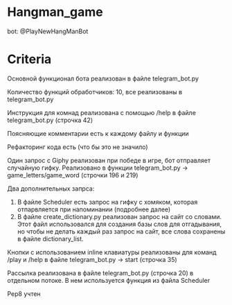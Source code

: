 # Hangman_game
bot: @PlayNewHangManBot
# Criteria
Основной функционал бота реализован в файле telegram_bot.py

Количество функций обработчиков: 10, все реализованы в telegram_bot.py

Инструкция для комнад реализована с помощью /help в файле telegram_bot.py (строчка 42)

Поясняющие комментарии есть к каждому файлу и функции

Рефакторинг кода есть (что бы это не значило)

Один запрос с Giphy реализован при победе в игре, бот отправляет случайную гифку. 
Реализовано в функции telegram_bot.py -> game_letters/game_word (строчки 196 и 219)

Два дополнительных запрса: 
1. В файле Scheduler есть запрос на гифку с хомяком, которая отпарвляется при напоминании (подробнее далее)
2. В файле create_dictionary.py реализован запрос на сайт со словами. Этот файл использовался для создания базы слов
для отгадывания, но чтобы не делать каждый раз запрос на сайт, все слова сохранены в файле dictionary_list. 

Кнопки с использованием inline клавиатуры реализованы для команд /play и /help в файле
telegram_bot.py -> start (строчка 35)

Рассылка реализована в файле telegram_bot.py (строчка 20) в отдельном потоке. 
В нем используется функция из файла Scheduler

Pep8 учтен
